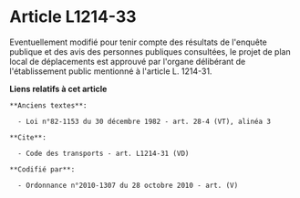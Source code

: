 # Article L1214-33

Eventuellement modifié pour tenir compte des résultats de l'enquête publique et des avis des personnes publiques consultées,
le projet de plan local de déplacements est approuvé par l'organe délibérant de l'établissement public mentionné à l'article
L. 1214-31.

**Liens relatifs à cet article**

	**Anciens textes**:

	  - Loi n°82-1153 du 30 décembre 1982 - art. 28-4 (VT), alinéa 3

	**Cite**:

	  - Code des transports - art. L1214-31 (VD)

	**Codifié par**:

	  - Ordonnance n°2010-1307 du 28 octobre 2010 - art. (V)
